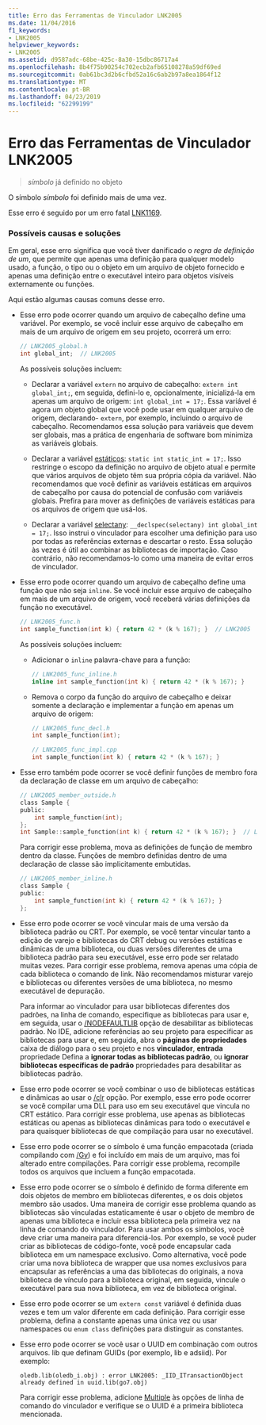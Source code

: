 ```yaml
---
title: Erro das Ferramentas de Vinculador LNK2005
ms.date: 11/04/2016
f1_keywords:
- LNK2005
helpviewer_keywords:
- LNK2005
ms.assetid: d9587adc-68be-425c-8a30-15dbc86717a4
ms.openlocfilehash: 8b4f75b90254c702ecb2afb65108278a59df69ed
ms.sourcegitcommit: 0ab61bc3d2b6cfbd52a16c6ab2b97a8ea1864f12
ms.translationtype: MT
ms.contentlocale: pt-BR
ms.lasthandoff: 04/23/2019
ms.locfileid: "62299199"
---
```

# <a name="linker-tools-error-lnk2005"></a>Erro das Ferramentas de Vinculador LNK2005

> *símbolo* já definido no objeto

O símbolo *símbolo* foi definido mais de uma vez.

Esse erro é seguido por um erro fatal [LNK1169](../../error-messages/tool-errors/linker-tools-error-lnk1169.md).

### <a name="possible-causes-and-solutions"></a>Possíveis causas e soluções

Em geral, esse erro significa que você tiver danificado o *regra de definição de um*, que permite que apenas uma definição para qualquer modelo usado, a função, o tipo ou o objeto em um arquivo de objeto fornecido e apenas uma definição entre o executável inteiro para objetos visíveis externamente ou funções.

Aqui estão algumas causas comuns desse erro.

- Esse erro pode ocorrer quando um arquivo de cabeçalho define uma variável. Por exemplo, se você incluir esse arquivo de cabeçalho em mais de um arquivo de origem em seu projeto, ocorrerá um erro:

    ```h
    // LNK2005_global.h
    int global_int;  // LNK2005
    ```

   As possíveis soluções incluem:

   - Declarar a variável `extern` no arquivo de cabeçalho: `extern int global_int;`, em seguida, defini-lo e, opcionalmente, inicializá-la em apenas um arquivo de origem: `int global_int = 17;`. Essa variável é agora um objeto global que você pode usar em qualquer arquivo de origem, declarando- `extern`, por exemplo, incluindo o arquivo de cabeçalho. Recomendamos essa solução para variáveis que devem ser globais, mas a prática de engenharia de software bom minimiza as variáveis globais.

   - Declarar a variável [estáticos](../../cpp/storage-classes-cpp.md#static): `static int static_int = 17;`. Isso restringe o escopo da definição no arquivo de objeto atual e permite que vários arquivos de objeto têm sua própria cópia da variável. Não recomendamos que você definir as variáveis estáticas em arquivos de cabeçalho por causa do potencial de confusão com variáveis globais. Prefira para mover as definições de variáveis estáticas para os arquivos de origem que usá-los.

   - Declarar a variável [selectany](../../cpp/selectany.md): `__declspec(selectany) int global_int = 17;`. Isso instrui o vinculador para escolher uma definição para uso por todas as referências externas e descartar o resto. Essa solução às vezes é útil ao combinar as bibliotecas de importação. Caso contrário, não recomendamos-lo como uma maneira de evitar erros de vinculador.

- Esse erro pode ocorrer quando um arquivo de cabeçalho define uma função que não seja `inline`. Se você incluir esse arquivo de cabeçalho em mais de um arquivo de origem, você receberá várias definições da função no executável.

    ```h
    // LNK2005_func.h
    int sample_function(int k) { return 42 * (k % 167); }  // LNK2005
    ```

   As possíveis soluções incluem:

   - Adicionar o `inline` palavra-chave para a função:

        ```h
        // LNK2005_func_inline.h
        inline int sample_function(int k) { return 42 * (k % 167); }
        ```

   - Remova o corpo da função do arquivo de cabeçalho e deixar somente a declaração e implementar a função em apenas um arquivo de origem:

        ```h
        // LNK2005_func_decl.h
        int sample_function(int);
        ```

        ```cpp
        // LNK2005_func_impl.cpp
        int sample_function(int k) { return 42 * (k % 167); }
        ```

- Esse erro também pode ocorrer se você definir funções de membro fora da declaração de classe em um arquivo de cabeçalho:

    ```h
    // LNK2005_member_outside.h
    class Sample {
    public:
        int sample_function(int);
    };
    int Sample::sample_function(int k) { return 42 * (k % 167); }  // LNK2005
    ```

   Para corrigir esse problema, mova as definições de função de membro dentro da classe. Funções de membro definidas dentro de uma declaração de classe são implicitamente embutidas.

    ```h
    // LNK2005_member_inline.h
    class Sample {
    public:
        int sample_function(int k) { return 42 * (k % 167); }
    };
    ```

- Esse erro pode ocorrer se você vincular mais de uma versão da biblioteca padrão ou CRT. Por exemplo, se você tentar vincular tanto a edição de varejo e bibliotecas do CRT debug ou versões estáticas e dinâmicas de uma biblioteca, ou duas versões diferentes de uma biblioteca padrão para seu executável, esse erro pode ser relatado muitas vezes. Para corrigir esse problema, remova apenas uma cópia de cada biblioteca o comando de link. Não recomendamos misturar varejo e bibliotecas ou diferentes versões de uma biblioteca, no mesmo executável de depuração.

   Para informar ao vinculador para usar bibliotecas diferentes dos padrões, na linha de comando, especifique as bibliotecas para usar e, em seguida, usar o [/NODEFAULTLIB](../../build/reference/nodefaultlib-ignore-libraries.md) opção de desabilitar as bibliotecas padrão. No IDE, adicione referências ao seu projeto para especificar as bibliotecas para usar e, em seguida, abra o **páginas de propriedades** caixa de diálogo para o seu projeto e nos **vinculador**, **entrada** propriedade Defina a **ignorar todas as bibliotecas padrão**, ou **ignorar bibliotecas específicas de padrão** propriedades para desabilitar as bibliotecas padrão.

- Esse erro pode ocorrer se você combinar o uso de bibliotecas estáticas e dinâmicas ao usar o [/clr](../../build/reference/clr-common-language-runtime-compilation.md) opção. Por exemplo, esse erro pode ocorrer se você compilar uma DLL para uso em seu executável que vincula no CRT estático. Para corrigir esse problema, use apenas as bibliotecas estáticas ou apenas as bibliotecas dinâmicas para todo o executável e para quaisquer bibliotecas de que compilação para usar no executável.

- Esse erro pode ocorrer se o símbolo é uma função empacotada (criada compilando com [/Gy](../../build/reference/gy-enable-function-level-linking.md)) e foi incluído em mais de um arquivo, mas foi alterado entre compilações. Para corrigir esse problema, recompile todos os arquivos que incluem a função empacotada.

- Esse erro pode ocorrer se o símbolo é definido de forma diferente em dois objetos de membro em bibliotecas diferentes, e os dois objetos membro são usados. Uma maneira de corrigir esse problema quando as bibliotecas são vinculadas estaticamente é usar o objeto de membro de apenas uma biblioteca e incluir essa biblioteca pela primeira vez na linha de comando do vinculador. Para usar ambos os símbolos, você deve criar uma maneira para diferenciá-los. Por exemplo, se você puder criar as bibliotecas de código-fonte, você pode encapsular cada biblioteca em um namespace exclusivo. Como alternativa, você pode criar uma nova biblioteca de wrapper que usa nomes exclusivos para encapsular as referências a uma das bibliotecas do originais, a nova biblioteca de vínculo para a biblioteca original, em seguida, vincule o executável para sua nova biblioteca, em vez de biblioteca original.

- Esse erro pode ocorrer se um `extern const` variável é definida duas vezes e tem um valor diferente em cada definição. Para corrigir esse problema, defina a constante apenas uma única vez ou usar namespaces ou `enum class` definições para distinguir as constantes.

- Esse erro pode ocorrer se você usar o UUID em combinação com outros arquivos. lib que definam GUIDs (por exemplo, lib e adsiid). Por exemplo:

    ```Output
    oledb.lib(oledb_i.obj) : error LNK2005: _IID_ITransactionObject
    already defined in uuid.lib(go7.obj)
    ```

   Para corrigir esse problema, adicione [Multiple](../../build/reference/force-force-file-output.md) às opções de linha de comando do vinculador e verifique se o UUID é a primeira biblioteca mencionada.
